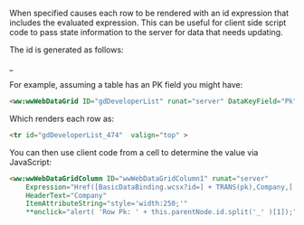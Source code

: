 ﻿When specified causes each row to be rendered with an id expression that includes the evaluated expression. This can be useful for client side script code to pass state information to the server for data that needs updating.

The id is generated as follows:

<DataGridId>_<EvaluatedExpression>

For example, assuming a table has an PK field you might have:

```html
<ww:wwWebDataGrid ID="gdDeveloperList" runat="server" DataKeyField="Pk">
```

Which renders each row as:

```html
<tr id="gdDeveloperList_474"  valign="top" >
```

You can then use client code from a cell to determine the value via JavaScript:
```html
<ww:wwWebDataGridColumn ID="wwWebDataGridColumn1" runat="server" 
	Expression="Href([BasicDataBinding.wcsx?id=] + TRANS(pk),Company,[ target='_ShowDev' ] )"
	HeaderText="Company" 
	ItemAttributeString="style='width:250;'" 
	**onclick="alert( 'Row Pk: ' + this.parentNode.id.split('_' )[1]);"**
```
